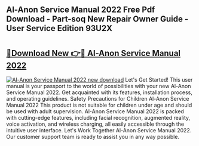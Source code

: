 ## Al-Anon Service Manual 2022 Free Pdf Download - Part-soq New Repair Owner Guide - User Service Edition 93U2X

# <h2><a href="http://bc12806.oget.top/?id=Al-Anon+Service+Manual+2022">🔗Download New 👉🔴 Al-Anon Service Manual 2022</a></h2>

[![Al-Anon Service Manual 2022 new download](https://i.imgur.com/5g1atiW.png)](http://bc12806.oget.top/?id=Al-Anon+Service+Manual+2022)
Let's Get Started! This user manual is your passport to the world of possibilities with your new Al-Anon Service Manual 2022. Get acquainted with its features, installation process, and operating guidelines. Safety Precautions for Children Al-Anon Service Manual 2022 This product is not suitable for children under age and should be used with adult supervision. Al-Anon Service Manual 2022 is packed with cutting-edge features, including facial recognition, augmented reality, voice activation, and wireless charging, all easily accessible through the intuitive user interface. Let's Work Together Al-Anon Service Manual 2022. Our customer support team is ready to assist you in any way possible.
